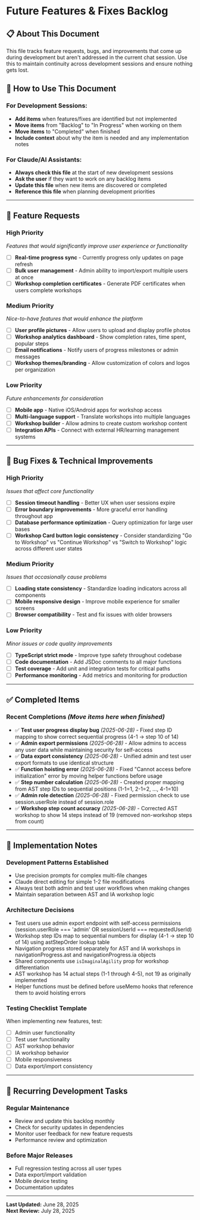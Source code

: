 # Future Features & Fixes Backlog

## 📋 About This Document

This file tracks feature requests, bugs, and improvements that come up during development but aren't addressed in the current chat session. Use this to maintain continuity across development sessions and ensure nothing gets lost.

## 🎯 How to Use This Document

### **For Development Sessions:**
- **Add items** when features/fixes are identified but not implemented
- **Move items** from "Backlog" to "In Progress" when working on them
- **Move items** to "Completed" when finished
- **Include context** about why the item is needed and any implementation notes

### **For Claude/AI Assistants:**
- **Always check this file** at the start of new development sessions
- **Ask the user** if they want to work on any backlog items
- **Update this file** when new items are discovered or completed
- **Reference this file** when planning development priorities

---

## 🚀 Feature Requests

### **High Priority**
*Features that would significantly improve user experience or functionality*

- [ ] **Real-time progress sync** - Currently progress only updates on page refresh
- [ ] **Bulk user management** - Admin ability to import/export multiple users at once
- [ ] **Workshop completion certificates** - Generate PDF certificates when users complete workshops

### **Medium Priority**
*Nice-to-have features that would enhance the platform*

- [ ] **User profile pictures** - Allow users to upload and display profile photos
- [ ] **Workshop analytics dashboard** - Show completion rates, time spent, popular steps
- [ ] **Email notifications** - Notify users of progress milestones or admin messages
- [ ] **Workshop themes/branding** - Allow customization of colors and logos per organization

### **Low Priority**
*Future enhancements for consideration*

- [ ] **Mobile app** - Native iOS/Android apps for workshop access
- [ ] **Multi-language support** - Translate workshops into multiple languages
- [ ] **Workshop builder** - Allow admins to create custom workshop content
- [ ] **Integration APIs** - Connect with external HR/learning management systems

---

## 🐛 Bug Fixes & Technical Improvements

### **High Priority**
*Issues that affect core functionality*

- [ ] **Session timeout handling** - Better UX when user sessions expire
- [ ] **Error boundary improvements** - More graceful error handling throughout app
- [ ] **Database performance optimization** - Query optimization for large user bases
- [ ] **Workshop Card button logic consistency** - Consider standardizing "Go to Workshop" vs "Continue Workshop" vs "Switch to Workshop" logic across different user states

### **Medium Priority**
*Issues that occasionally cause problems*

- [ ] **Loading state consistency** - Standardize loading indicators across all components
- [ ] **Mobile responsive design** - Improve mobile experience for smaller screens
- [ ] **Browser compatibility** - Test and fix issues with older browsers

### **Low Priority**
*Minor issues or code quality improvements*

- [ ] **TypeScript strict mode** - Improve type safety throughout codebase
- [ ] **Code documentation** - Add JSDoc comments to all major functions
- [ ] **Test coverage** - Add unit and integration tests for critical paths
- [ ] **Performance monitoring** - Add metrics and monitoring for production

---

## ✅ Completed Items

### **Recent Completions** *(Move items here when finished)*

- ✅ **Test user progress display bug** *(2025-06-28)* - Fixed step ID mapping to show correct sequential progress (4-1 → step 10 of 14)
- ✅ **Admin export permissions** *(2025-06-28)* - Allow admins to access any user data while maintaining security for self-access
- ✅ **Data export consistency** *(2025-06-28)* - Unified admin and test user export formats to use identical structure
- ✅ **Function hoisting error** *(2025-06-28)* - Fixed "Cannot access before initialization" error by moving helper functions before usage
- ✅ **Step number calculation** *(2025-06-28)* - Created proper mapping from AST step IDs to sequential positions (1-1=1, 2-1=2, ..., 4-1=10)
- ✅ **Admin role detection** *(2025-06-28)* - Fixed permission check to use session.userRole instead of session.role
- ✅ **Workshop step count accuracy** *(2025-06-28)* - Corrected AST workshop to show 14 steps instead of 19 (removed non-workshop steps from count)

---

## 📝 Implementation Notes

### **Development Patterns Established**
- Use precision prompts for complex multi-file changes
- Claude direct editing for simple 1-2 file modifications
- Always test both admin and test user workflows when making changes
- Maintain separation between AST and IA workshop logic

### **Architecture Decisions**
- Test users use admin export endpoint with self-access permissions (session.userRole === 'admin' OR sessionUserId === requestedUserId)
- Workshop step IDs map to sequential numbers for display (4-1 → step 10 of 14) using astStepOrder lookup table
- Navigation progress stored separately for AST and IA workshops in navigationProgress.ast and navigationProgress.ia objects
- Shared components use `isImaginalAgility` prop for workshop differentiation
- AST workshop has 14 actual steps (1-1 through 4-5), not 19 as originally implemented
- Helper functions must be defined before useMemo hooks that reference them to avoid hoisting errors

### **Testing Checklist Template**
When implementing new features, test:
- [ ] Admin user functionality
- [ ] Test user functionality  
- [ ] AST workshop behavior
- [ ] IA workshop behavior
- [ ] Mobile responsiveness
- [ ] Data export/import consistency

---

## 🔄 Recurring Development Tasks

### **Regular Maintenance**
- Review and update this backlog monthly
- Check for security updates in dependencies
- Monitor user feedback for new feature requests
- Performance review and optimization

### **Before Major Releases**
- Full regression testing across all user types
- Data export/import validation
- Mobile device testing
- Documentation updates

---

**Last Updated:** June 28, 2025  
**Next Review:** July 28, 2025
